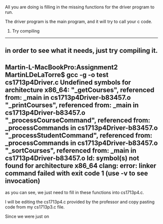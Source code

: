 All you are doing is filling in the missing functions for the driver program to run.

The driver program is the main program, and it will try to call your c code.

1) Try compiling
------------------

in order to see what it needs, just try compiling it.
------------------------------------------------------------------------------------
Martin-L-MacBookPro:Assignment2 MartinLDeLaTorre$ gcc -g -o test cs1713p4Driver.c
Undefined symbols for architecture x86_64:
  "_getCourses", referenced from:
      _main in cs1713p4Driver-b83457.o
  "_printCourses", referenced from:
      _main in cs1713p4Driver-b83457.o
  "_processCourseCommand", referenced from:
      _processCommands in cs1713p4Driver-b83457.o
  "_processStudentCommand", referenced from:
      _processCommands in cs1713p4Driver-b83457.o
  "_sortCourses", referenced from:
      _main in cs1713p4Driver-b83457.o
ld: symbol(s) not found for architecture x86_64
clang: error: linker command failed with exit code 1 (use -v to see invocation)
------------------------------------------------------------------------------------

as you can see, we just need to fill in these functions into cs1713p4.c.

I will be editing the cs1713p4.c provided by the professor and copy pasting code from my cs1713p3.c file.

Since we were just on 